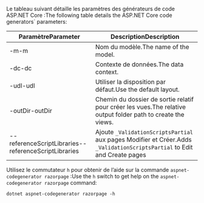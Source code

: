 <a name="codegenerator"></a> <span data-ttu-id="e50cd-101">Le tableau suivant détaille les paramètres des générateurs de code ASP.NET Core :</span><span class="sxs-lookup"><span data-stu-id="e50cd-101">The following table details the ASP.NET Core code generators\` parameters:</span></span>

| <span data-ttu-id="e50cd-102">Paramètre</span><span class="sxs-lookup"><span data-stu-id="e50cd-102">Parameter</span></span>               | <span data-ttu-id="e50cd-103">Description</span><span class="sxs-lookup"><span data-stu-id="e50cd-103">Description</span></span>|
| ----------------- | ------------ |
| <span data-ttu-id="e50cd-104">-m</span><span class="sxs-lookup"><span data-stu-id="e50cd-104">-m</span></span>  | <span data-ttu-id="e50cd-105">Nom du modèle.</span><span class="sxs-lookup"><span data-stu-id="e50cd-105">The name of the model.</span></span> |
| <span data-ttu-id="e50cd-106">-dc</span><span class="sxs-lookup"><span data-stu-id="e50cd-106">-dc</span></span>  | <span data-ttu-id="e50cd-107">Contexte de données.</span><span class="sxs-lookup"><span data-stu-id="e50cd-107">The data context.</span></span> |
| <span data-ttu-id="e50cd-108">-udl</span><span class="sxs-lookup"><span data-stu-id="e50cd-108">-udl</span></span> | <span data-ttu-id="e50cd-109">Utiliser la disposition par défaut.</span><span class="sxs-lookup"><span data-stu-id="e50cd-109">Use the default layout.</span></span> |
| <span data-ttu-id="e50cd-110">-outDir</span><span class="sxs-lookup"><span data-stu-id="e50cd-110">-outDir</span></span> | <span data-ttu-id="e50cd-111">Chemin du dossier de sortie relatif pour créer les vues.</span><span class="sxs-lookup"><span data-stu-id="e50cd-111">The relative output folder path to create the views.</span></span> |
| <span data-ttu-id="e50cd-112">--referenceScriptLibraries</span><span class="sxs-lookup"><span data-stu-id="e50cd-112">--referenceScriptLibraries</span></span> | <span data-ttu-id="e50cd-113">Ajoute `_ValidationScriptsPartial` aux pages Modifier et Créer.</span><span class="sxs-lookup"><span data-stu-id="e50cd-113">Adds `_ValidationScriptsPartial` to Edit and Create pages</span></span> |

<span data-ttu-id="e50cd-114">Utilisez le commutateur `h` pour obtenir de l’aide sur la commande `aspnet-codegenerator razorpage` :</span><span class="sxs-lookup"><span data-stu-id="e50cd-114">Use the `h` switch to get help on the `aspnet-codegenerator razorpage` command:</span></span>

```console
dotnet aspnet-codegenerator razorpage -h
```

